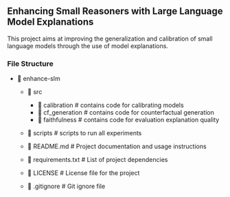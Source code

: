 ## Enhancing Small Reasoners with Large Language Model Explanations

This project aims at improving the generalization and calibration of small language models through  the use
of model explanations.

### File Structure

- 📁 enhance-slm
  - 📁 src
    - 📁 calibration     # contains code for calibrating models
    - 📁 cf_generation   # contains code for counterfactual generation
    - 📁 faithfulness    # contains code for evaluation explanation quality 

  - 📁 scripts           # scripts to run all experiments
  - 📄 README.md         # Project documentation and usage instructions
  - 📄 requirements.txt  # List of project dependencies
  - 📄 LICENSE           # License file for the project
  - 📄 .gitignore        # Git ignore file
